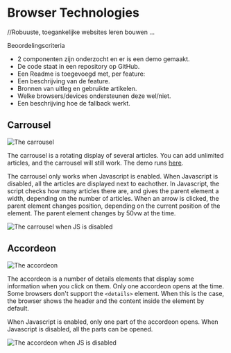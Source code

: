 # Browser Technologies
//Robuuste, toegankelijke websites leren bouwen …

Beoordelingscriteria
- 2 componenten zijn onderzocht en er is een demo gemaakt.
- De code staat in een repository op GitHub.
- Een Readme is toegevoegd met, per feature:
-	Een beschrijving van de feature.
- Bronnen van uitleg en gebruikte artikelen.
-	Welke browsers/devices ondersteunen deze wel/niet.
-	Een beschrijving hoe de fallback werkt.

## Carrousel

![The carrousel](https://i.imgur.com/GQWhJzN.png)

The carrousel is a rotating display of several articles. You can add unlimited articles, and the carrousel will still work. The demo runs [here](http://rick712.github.io/browser-technologies/opdracht2/carrousel).

The carrousel only works when Javascript is enabled. When Javascript is disabled, all the articles are displayed next to eachother. In Javascript, the script checks how many articles there are, and gives the parent element a width, depending on the number of articles. When an arrow is clicked, the parent element changes position, depending on the current position of the element. The parent element changes by 50vw at the time.

![The carrousel when JS is disabled](https://i.imgur.com/ovNLD6Z.png)

## Accordeon

![The accordeon](https://i.imgur.com/9XZK8do.png)

The accordeon is a number of details elements that display some information when you click on them. Only one accordeon opens at the time. Some browsers don't support the `<details>` element. When this is the case, the browser shows the header and the content inside the element by default.

When Javascript is enabled, only one part of the accordeon opens. When Javascript is disabled, all the parts can be opened.

![The accordeon when JS is disabled](https://i.imgur.com/5wqzK63.png)